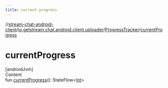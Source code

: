 ```yaml
---
title: current-progress
---
```

//[stream-chat-android-client](../../../index.md)/[io.getstream.chat.android.client.uploader](../index.md)/[ProgressTracker](index.md)/[currentProgress](currentProgress.md)



# currentProgress  
[androidJvm]  
Content  
fun [currentProgress](currentProgress.md)(): StateFlow&lt;[Int](https://kotlinlang.org/api/latest/jvm/stdlib/kotlin/-int/index.html)&gt;  



